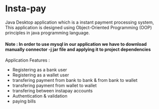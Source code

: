 # Insta-pay
Java Desktop application which is a instant payment processing system, This application is designed using Object-Oriented Programming (OOP) principles in java programming language.<br/>
#### Note : In order to use mysql in our application we have to download manually connector -j jar file and applying it to project dependencies 
Application Features :
- Registering as  a bank user
- Registering as a wallet user
- transfering payment from bank to bank & from bank to wallet
- transfering payment from wallet to wallet
- transfering between instapay accounts
- Authentication & validation
- paying bills
